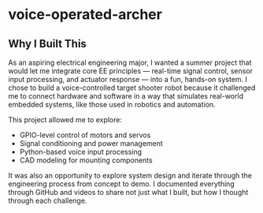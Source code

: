 # voice-operated-archer

## Why I Built This

As an aspiring electrical engineering major, I wanted a summer project that would let me integrate core EE principles — real-time signal control, sensor input processing, and actuator response — into a fun, hands-on system. I chose to build a voice-controlled target shooter robot because it challenged me to connect hardware and software in a way that simulates real-world embedded systems, like those used in robotics and automation.

This project allowed me to explore:
- GPIO-level control of motors and servos
- Signal conditioning and power management
- Python-based voice input processing
- CAD modeling for mounting components

It was also an opportunity to explore system design and iterate through the engineering process from concept to demo. I documented everything through GitHub and videos to share not just what I built, but how I thought through each challenge.
